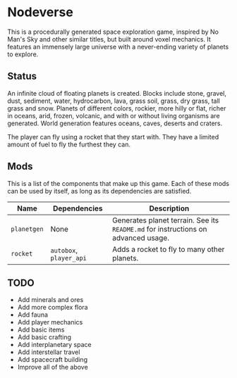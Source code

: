 # Nodeverse

This is a procedurally generated space exploration game, inspired by No Man's
Sky and other similar titles, but built around voxel mechanics. It features an
immensely large universe with a never-ending variety of planets to explore.

## Status
An infinite cloud of floating planets is created. Blocks include stone, gravel,
dust, sediment, water, hydrocarbon, lava, grass soil, grass, dry grass, tall
grass and snow. Planets of different colors, rockier, more hilly or flat, richer
in oceans, arid, frozen, volcanic, and with or without living organisms are
generated. World generation features oceans, caves, deserts and craters.

The player can fly using a rocket that they start with. They have a limited
amount of fuel to fly the furthest they can.

## Mods
This is a list of the components that make up this game. Each of these mods can
be used by itself, as long as its dependencies are satisfied.

Name | Dependencies | Description
---- | ------------ | -----------
`planetgen` | None | Generates planet terrain. See its `README.md` for instructions on advanced usage.
`rocket` | `autobox`, `player_api` | Adds a rocket to fly to many other planets.

## TODO
 * Add minerals and ores
 * Add more complex flora
 * Add fauna
 * Add player mechanics
 * Add basic items
 * Add basic crafting
 * Add interplanetary space
 * Add interstellar travel
 * Add spacecraft building
 * Improve all of the above
